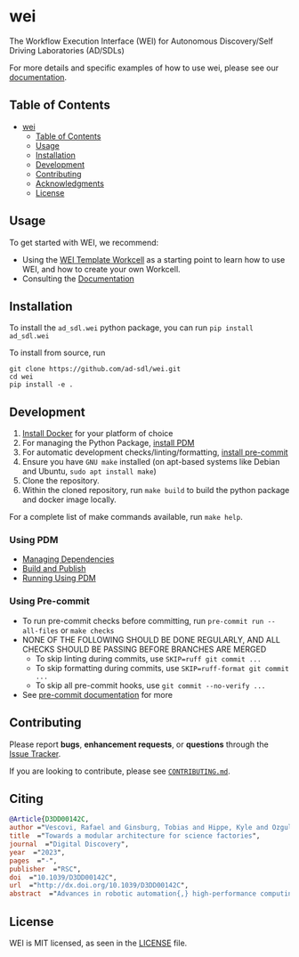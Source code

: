 # wei

<!-- TODO: Add badges -->
<!-- [![PyPI version](https://badge.fury.io/py/mdlearn.svg)](https://badge.fury.io/py/mdlearn) -->
<!-- [![Documentation Status](https://readthedocs.org/projects/mdlearn/badge/?version=latest)](https://mdlearn.readthedocs.io/en/latest/?badge=latest) -->

The Workflow Execution Interface (WEI) for Autonomous Discovery/Self Driving Laboratories (AD/SDLs)

For more details and specific examples of how to use wei, please see our [documentation](https://rpl-wei.readthedocs.io/en/latest/).

## Table of Contents
- [wei](#wei)
  - [Table of Contents](#table-of-contents)
  - [Usage](#usage)
  - [Installation](#installation)
  - [Development](#development)
  - [Contributing](#contributing)
  - [Acknowledgments](#acknowledgments)
  - [License](#license)

## Usage

To get started with WEI, we recommend:

- Using the [WEI Template Workcell](https://github.com/AD-SDL/wei_template_workcell) as a starting point to learn how to use WEI, and how to create your own Workcell.
- Consulting the [Documentation](https://rpl-wei.readthedocs.io/en/latest/index.html)

## Installation

To install the `ad_sdl.wei` python package, you can run `pip install ad_sdl.wei`

To install from source, run

```
git clone https://github.com/ad-sdl/wei.git
cd wei
pip install -e .
```

## Development

1. [Install Docker](https://docs.docker.com/engine/install/) for your platform of choice
2. For managing the Python Package, [install PDM](https://pdm-project.org/latest/#installation)
3. For automatic development checks/linting/formatting, [install pre-commit](https://pre-commit.com/)
4. Ensure you have `GNU make` installed (on apt-based systems like Debian and Ubuntu, `sudo apt install make`)
5. Clone the repository.
6. Within the cloned repository, run `make build` to build the python package and docker image locally.

For a complete list of make commands available, run `make help`.


### Using PDM

- [Managing Dependencies](https://pdm-project.org/latest/usage/dependency/)
- [Build and Publish](https://pdm-project.org/latest/usage/publish/)
- [Running Using PDM](https://pdm-project.org/latest/usage/scripts/)

### Using Pre-commit

- To run pre-commit checks before committing, run `pre-commit run --all-files` or `make checks`
- NONE OF THE FOLLOWING SHOULD BE DONE REGULARLY, AND ALL CHECKS SHOULD BE PASSING BEFORE BRANCHES ARE MERGED
    - To skip linting during commits, use `SKIP=ruff git commit ...`
    - To skip formatting during commits, use `SKIP=ruff-format git commit ...`
    - To skip all pre-commit hooks, use `git commit --no-verify ...`
- See [pre-commit documentation](https://pre-commit.com) for more

## Contributing

Please report **bugs**, **enhancement requests**, or **questions** through the [Issue Tracker](https://github.com/AD-SDL/wei/issues).

If you are looking to contribute, please see [`CONTRIBUTING.md`](https://github.com/AD-SDL/wei/blob/main/CONTRIBUTING.md).


## Citing

```bibtex
@Article{D3DD00142C,
author ="Vescovi, Rafael and Ginsburg, Tobias and Hippe, Kyle and Ozgulbas, Doga and Stone, Casey and Stroka, Abraham and Butler, Rory and Blaiszik, Ben and Brettin, Tom and Chard, Kyle and Hereld, Mark and Ramanathan, Arvind and Stevens, Rick and Vriza, Aikaterini and Xu, Jie and Zhang, Qingteng and Foster, Ian",
title  ="Towards a modular architecture for science factories",
journal  ="Digital Discovery",
year  ="2023",
pages  ="-",
publisher  ="RSC",
doi  ="10.1039/D3DD00142C",
url  ="http://dx.doi.org/10.1039/D3DD00142C",
abstract  ="Advances in robotic automation{,} high-performance computing (HPC){,} and artificial intelligence (AI) encourage us to conceive of science factories: large{,} general-purpose computation- and AI-enabled self-driving laboratories (SDLs) with the generality and scale needed both to tackle large discovery problems and to support thousands of scientists. Science factories require modular hardware and software that can be replicated for scale and (re)configured to support many applications. To this end{,} we propose a prototype modular science factory architecture in which reconfigurable modules encapsulating scientific instruments are linked with manipulators to form workcells{,} that can themselves be combined to form larger assemblages{,} and linked with distributed computing for simulation{,} AI model training and inference{,} and related tasks. Workflows that perform sets of actions on modules can be specified{,} and various applications{,} comprising workflows plus associated computational and data manipulation steps{,} can be run concurrently. We report on our experiences prototyping this architecture and applying it in experiments involving 15 different robotic apparatus{,} five applications (one in education{,} two in biology{,} two in materials){,} and a variety of workflows{,} across four laboratories. We describe the reuse of modules{,} workcells{,} and workflows in different applications{,} the migration of applications between workcells{,} and the use of digital twins{,} and suggest directions for future work aimed at yet more generality and scalability. Code and data are available at https://ad-sdl.github.io/wei2023 and in the ESI."}
```

## License

WEI is MIT licensed, as seen in the [LICENSE](./LICENSE) file.
